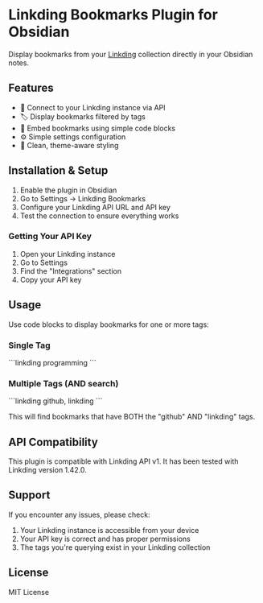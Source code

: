 # Linkding Bookmarks Plugin for Obsidian

Display bookmarks from your [Linkding](https://github.com/sissbruecker/linkding) collection directly in your Obsidian notes.

## Features

- 🔗 Connect to your Linkding instance via API
- 🏷️ Display bookmarks filtered by tags
- 📝 Embed bookmarks using simple code blocks
- ⚙️ Simple settings configuration
- 🎨 Clean, theme-aware styling

## Installation & Setup

1. Enable the plugin in Obsidian
2. Go to Settings → Linkding Bookmarks
3. Configure your Linkding API URL and API key
4. Test the connection to ensure everything works

### Getting Your API Key

1. Open your Linkding instance
2. Go to Settings
3. Find the "Integrations" section
4. Copy your API key

## Usage

Use code blocks to display bookmarks for one or more tags:

### Single Tag
\`\`\`linkding
programming
\`\`\`

### Multiple Tags (AND search)
\`\`\`linkding
github, linkding
\`\`\`

This will find bookmarks that have BOTH the "github" AND "linkding" tags.

## API Compatibility

This plugin is compatible with Linkding API v1. It has been tested with Linkding version 1.42.0.

## Support

If you encounter any issues, please check:

1. Your Linkding instance is accessible from your device
2. Your API key is correct and has proper permissions
3. The tags you're querying exist in your Linkding collection

## License

MIT License